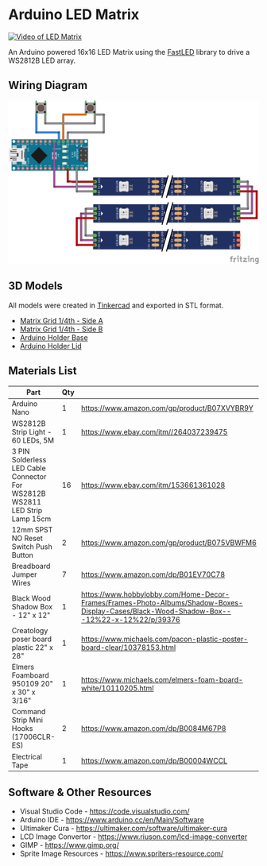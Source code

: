 # Arduino LED Matrix
 
[![Video of LED Matrix](https://github.com/joshgerdes/arduino-led-matrix/blob/master/resources/images/LED_Matrix.gif?raw=true)](https://www.youtube.com/watch?v=froi3urcf1Y)

 An Arduino powered 16x16 LED Matrix using the [FastLED](http://fastled.io/) library to drive a WS2812B LED array.
## Wiring Diagram

![Fritzing diagram sketch](resources/wiring-diagram_bb.png)


## 3D Models

All models were created in [Tinkercad](https://www.tinkercad.com/) and exported in STL format.

- [Matrix Grid 1/4th - Side A](resources/models/LED_Matrix_4th_SideA.stl)
- [Matrix Grid 1/4th - Side B](resources/models/LED_Matrix_4th_SideB.stl)
- [Arduino Holder Base](resources/models/Nano_Holder_Base.stl)
- [Arduino Holder Lid](resources/models/Nano_Holder_Lid.stl)
  
## Materials List

| Part | Qty |   |
|---|---|---|
| Arduino Nano | 1 | https://www.amazon.com/gp/product/B07XVYBR9Y |
| WS2812B Strip Light - 60 LEDs, 5M | 1  | https://www.ebay.com/itm//264037239475 |
| 3 PIN Solderless LED Cable Connector For WS2812B WS2811 LED Strip Lamp 15cm  | 16  | https://www.ebay.com/itm/153661361028 |
| 12mm SPST NO Reset Switch Push Button | 2  | https://www.amazon.com/gp/product/B075VBWFM6 |
| Breadboard Jumper Wires | 7 | https://www.amazon.com/dp/B01EV70C78 |
| Black Wood Shadow Box - 12" x 12" | 1 | https://www.hobbylobby.com/Home-Decor-Frames/Frames-Photo-Albums/Shadow-Boxes-Display-Cases/Black-Wood-Shadow-Box---12%22-x-12%22/p/39376 |
| Creatology poser board plastic 22" x 28" | 1 | https://www.michaels.com/pacon-plastic-poster-board-clear/10378153.html |
| Elmers Foamboard 950109 20" x 30" x 3/16" | 1 | https://www.michaels.com/elmers-foam-board-white/10110205.html |
| Command Strip Mini Hooks (17006CLR-ES) | 2 | https://www.amazon.com/dp/B0084M67P8 |
| Electrical Tape | 1 | https://www.amazon.com/dp/B00004WCCL |

## Software & Other Resources

- Visual Studio Code - https://code.visualstudio.com/
- Arduino IDE - https://www.arduino.cc/en/Main/Software
- Ultimaker Cura - https://ultimaker.com/software/ultimaker-cura
- LCD Image Convertor - https://www.riuson.com/lcd-image-converter
- GIMP - https://www.gimp.org/
- Sprite Image Resources - https://www.spriters-resource.com/